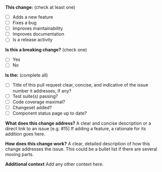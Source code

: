 **This change:** (check at least one)

- [ ] Adds a new feature
- [ ] Fixes a bug
- [ ] Improves maintainability
- [ ] Improves documentation
- [ ] Is a release activity

**Is this a breaking change?** (check one)

- [ ] Yes
- [ ] No

**Is the:** (complete all)

- [ ] Title of this pull request clear, concise, and indicative of the issue number it addresses, if any?
- [ ] Test suite(s) passing?
- [ ] Code coverage maximal?
- [ ] Changeset added?
- [ ] Component status page up to date?

**What does this change address?**
A clear and concise description or a direct link to an issue [e.g. #15]
If adding a feature, a rationale for its addition goes here.

**How does this change work?**
A clear, detailed description of how this change addresses the issue.
This could be a bullet list if there are several moving parts.

**Additional context**
Add any other context here.
